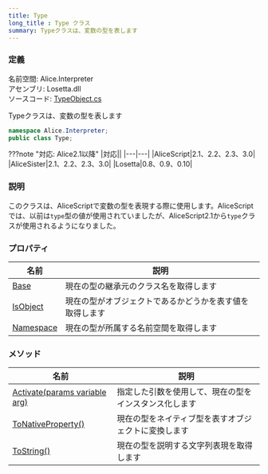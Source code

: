 ```yaml
---
title: Type
long_title : Type クラス
summary: Typeクラスは、変数の型を表します
---
```


### 定義
名前空間: Alice.Interpreter<br/>
アセンブリ: Losetta.dll<br/>
ソースコード: [TypeObject.cs](https://github.com/WSOFT-Project/Losetta/blob/master/Losetta/Objects/TypeObject.cs)

Typeクラスは、変数の型を表します

```cs title="AliceScript"
namespace Alice.Interpreter;
public class Type;
```

???note "対応: Alice2.1以降"
    |対応||
    |---|---|
    |AliceScript|2.1、2.2、2.3、3.0|
    |AliceSister|2.1、2.2、2.3、3.0|
    |Losetta|0.8、0.9、0.10|

### 説明
このクラスは、AliceScriptで変数の型を表現する際に使用します。AliceScriptでは、以前は`type`型の値が使用されていましたが、AliceScript2.1から`type`クラスが使用されるようになりました。

### プロパティ
|名前|説明|
|---|---|
|[Base](./base.md)|現在の型の継承元のクラス名を取得します|
|[IsObject](./isobject.md)|現在の型がオブジェクトであるかどうかを表す値を取得します|
|[Namespace](./namespace.md)|現在の型が所属する名前空間を取得します|

### メソッド
|名前|説明|
|---|---|
|[Activate(params variable arg)](./activate.md)|指定した引数を使用して、現在の型をインスタンス化します|
|[ToNativeProperty()](./tonativeproperty.md)|現在の型をネイティブ型を表すオブジェクトに変換します|
|[ToString()](./tostring.md)|現在の型を説明する文字列表現を取得します|